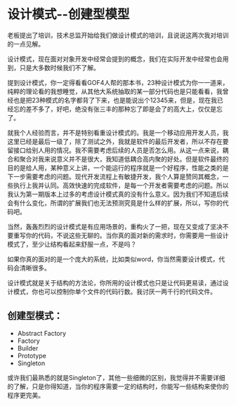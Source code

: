 # 设计模式--创建型模型 #

老板提出了培训，技术总监开始给我们做设计模式的培训，且说说这两次我对培训的一点见解。

设计模式，现在面对对象开发中经常会提到的概念，我们在实际开发中经常也会用到，只是大多数时候我们不了解。

提到设计模式，你一定得看看GOF4人帮的那本书，23种设计模式为你一一道来，纯粹的理论看的我想睡觉，从其他大系统抽取的某一部分代码也是只能看看，我曾经也是把23种模式的名字都背了下来，也是能说出个12345来，但是，现在我已经忘的差不多了，好吧，绝没有张三丰的那种忘了即是会了的高大上，仅仅是忘了。

就我个人经验而言，并不是特别看重设计模式的。我是一个移动应用开发人员，我这里已经是最后一级了，除了测试之外，我就是软件的最后开发者，所以不存在要留接口给别人用的情况。我不需要考虑后续的人员是否怎么用。从这一点来说，耦合和聚合对我来说意义并不是很大，我知道低耦合高内聚的好处。但是软件最终的目的是给人用，某种意义上讲，一个能运行的程序就是一个好程序，性能之类的是下一步需要考虑的问题。现代开发流程上有敏捷开发，我个人算是赞同其概念，一些执行上我并认同。高效快速的完成软件，是每一个开发者需要考虑的问题。所以我认为第一期版本上过多的考虑设计模式真的没有什么意义。因为我们不知道后续会有什么变化，所谓的扩展我们也无法预测究竟是什么样的扩展，所以，写你的代码吧。

当然，轰轰烈烈的设计模式是有应用场景的，重构火了一把，现在又变成了坚决不要重写你的代码，不说这些无聊的。当你真的面对新的需求时，你需要用一些设计模式了，至少让结构看起来舒服一点，不是吗？

如果你真的面对的是一个庞大的系统，比如类似word，你当然需要设计模式，代码会清晰很多。

设计模式就是关于结构的方法论，你所用的设计模式也只是让代码更易读，通过设计模式，你也可以控制你单个文件的代码行数。我讨厌一两千行的代码文件。

## 创建型模式： ##
- Abstract Factory
- Factory
- Builder
- Prototype
- Singleton

或许我们最熟悉的就是Singleton了，其他一些细微的区别，我觉得并不需要详细的了解，只是你得知道，当你的程序需要一定的结构时，你能写一些结构来使你的程序更完美。
